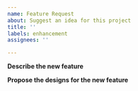 ```yaml
---
name: Feature Request
about: Suggest an idea for this project
title: ''
labels: enhancement
assignees: ''

---
```


**Describe the new feature**

**Propose the designs for the new feature**

